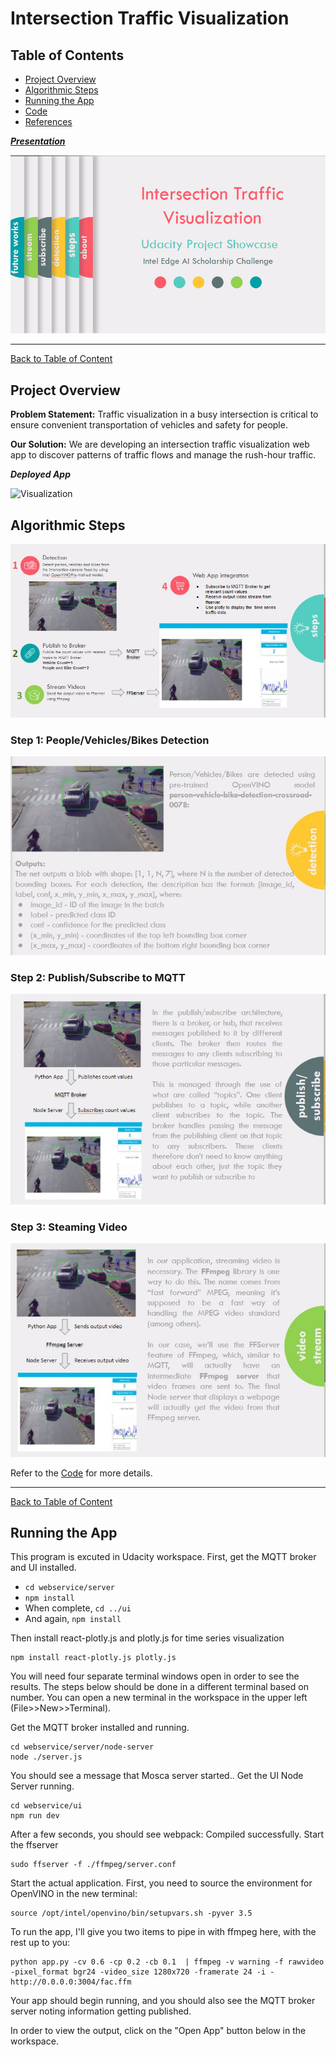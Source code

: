 # Intersection Traffic Visualization

<a id='index'></a>
## Table of Contents
- [Project Overview](#overview)
- [Algorithmic Steps](#works)
- [Running the App](#usage)
- [Code](#code)
- [References](#ref)


**_[Presentation](https://docs.google.com/presentation/d/1hhzI61B8x2jal5sdpufMWn0dHWDbvqb9n44FG8UvOgw/edit?usp=sharing)_**

![Presentation](gif/presentation.gif)
<hr/> 

[Back to Table of Content](#index)

<a id='overview'></a>
## Project Overview
**Problem Statement:**
Traffic visualization in a busy intersection is critical to ensure convenient transportation of vehicles and safety for people.

**Our Solution:**
We are developing an intersection traffic visualization web app to discover patterns of traffic flows and manage the rush-hour traffic.

<a id='video'></a>
**_Deployed App_**

![Visualization](gif/rush3.gif)

<a id='works'></a>
## Algorithmic Steps

![Algorithm steps](gif/steps.JPG)

### Step 1: People/Vehicles/Bikes Detection

![Step 1](gif/step1.JPG)

### Step 2: Publish/Subscribe to MQTT

![Step 2](gif/step2.JPG)

### Step 3: Steaming Video

![Step 3](gif/step3.JPG)

Refer to the [Code](#code) for more details.

<hr/> 

[Back to Table of Content](#index)

<a id='usage'></a>
## Running the App
This program is excuted in Udacity workspace.
First, get the MQTT broker and UI installed.

* ```cd webservice/server```
* ```npm install```
* When complete, ```cd ../ui```
* And again, ```npm install```

Then install react-plotly.js and plotly.js for time series visualization
```
npm install react-plotly.js plotly.js
```
You will need four separate terminal windows open in order to see the results. The steps below should be done in a different terminal based on number. You can open a new terminal in the workspace in the upper left (File>>New>>Terminal).

Get the MQTT broker installed and running.
```
cd webservice/server/node-server
node ./server.js
```
You should see a message that Mosca server started..
Get the UI Node Server running.
```
cd webservice/ui
npm run dev
```
After a few seconds, you should see webpack: Compiled successfully.
Start the ffserver
```
sudo ffserver -f ./ffmpeg/server.conf
```
Start the actual application.
First, you need to source the environment for OpenVINO in the new terminal:
```
source /opt/intel/openvino/bin/setupvars.sh -pyver 3.5
```
To run the app, I'll give you two items to pipe in with ffmpeg here, with the rest up to you:
```
python app.py -cv 0.6 -cp 0.2 -cb 0.1  | ffmpeg -v warning -f rawvideo -pixel_format bgr24 -video_size 1280x720 -framerate 24 -i - http://0.0.0.0:3004/fac.ffm
```
Your app should begin running, and you should also see the MQTT broker server noting information getting published.

In order to view the output, click on the "Open App" button below in the workspace.